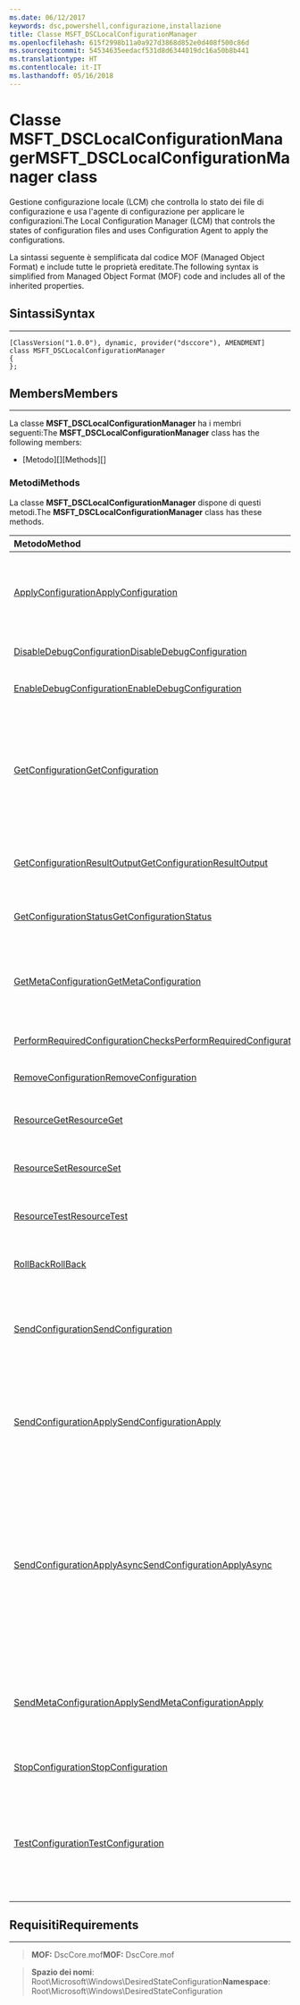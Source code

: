 ```yaml
---
ms.date: 06/12/2017
keywords: dsc,powershell,configurazione,installazione
title: Classe MSFT_DSCLocalConfigurationManager
ms.openlocfilehash: 615f2998b11a0a927d3868d852e0d408f500c86d
ms.sourcegitcommit: 54534635eedacf531d8d6344019dc16a50b8b441
ms.translationtype: HT
ms.contentlocale: it-IT
ms.lasthandoff: 05/16/2018
---
```

# <a name="msftdsclocalconfigurationmanager-class"></a><span data-ttu-id="5a141-103">Classe MSFT_DSCLocalConfigurationManager</span><span class="sxs-lookup"><span data-stu-id="5a141-103">MSFT_DSCLocalConfigurationManager class</span></span>

<span data-ttu-id="5a141-104">Gestione configurazione locale (LCM) che controlla lo stato dei file di configurazione e usa l'agente di configurazione per applicare le configurazioni.</span><span class="sxs-lookup"><span data-stu-id="5a141-104">The Local Configuration Manager (LCM) that controls the states of configuration files and uses Configuration Agent to apply the configurations.</span></span>

<span data-ttu-id="5a141-105">La sintassi seguente è semplificata dal codice MOF (Managed Object Format) e include tutte le proprietà ereditate.</span><span class="sxs-lookup"><span data-stu-id="5a141-105">The following syntax is simplified from Managed Object Format (MOF) code and includes all of the inherited properties.</span></span>

## <a name="syntax"></a><span data-ttu-id="5a141-106">Sintassi</span><span class="sxs-lookup"><span data-stu-id="5a141-106">Syntax</span></span>
------

``` syntax
[ClassVersion("1.0.0"), dynamic, provider("dsccore"), AMENDMENT]
class MSFT_DSCLocalConfigurationManager
{
};
```

## <a name="members"></a><span data-ttu-id="5a141-107">Members</span><span class="sxs-lookup"><span data-stu-id="5a141-107">Members</span></span>
-------

<span data-ttu-id="5a141-108">La classe **MSFT_DSCLocalConfigurationManager** ha i membri seguenti:</span><span class="sxs-lookup"><span data-stu-id="5a141-108">The **MSFT_DSCLocalConfigurationManager** class has the following members:</span></span>

-   <span data-ttu-id="5a141-109">[Metodo][]</span><span class="sxs-lookup"><span data-stu-id="5a141-109">[Methods][]</span></span>

### <a name="methods"></a><span data-ttu-id="5a141-110">Metodi</span><span class="sxs-lookup"><span data-stu-id="5a141-110">Methods</span></span>

<span data-ttu-id="5a141-111">La classe **MSFT_DSCLocalConfigurationManager** dispone di questi metodi.</span><span class="sxs-lookup"><span data-stu-id="5a141-111">The **MSFT_DSCLocalConfigurationManager** class has these methods.</span></span>

|<span data-ttu-id="5a141-112">Metodo</span><span class="sxs-lookup"><span data-stu-id="5a141-112">Method</span></span> |<span data-ttu-id="5a141-113">Description</span><span class="sxs-lookup"><span data-stu-id="5a141-113">Description</span></span> |
|:--- |:---|
| [<span data-ttu-id="5a141-114">ApplyConfiguration</span><span class="sxs-lookup"><span data-stu-id="5a141-114">ApplyConfiguration</span></span>](msft-dsclocalconfigurationmanager-applyconfiguration.md)| <span data-ttu-id="5a141-115">Usa l'agente di configurazione per applicare la configurazione in sospeso.</span><span class="sxs-lookup"><span data-stu-id="5a141-115">Uses the Configuration Agent to apply the configuration that is pending.</span></span>|
| [<span data-ttu-id="5a141-116">DisableDebugConfiguration</span><span class="sxs-lookup"><span data-stu-id="5a141-116">DisableDebugConfiguration</span></span>](msft-dsclocalconfigurationmanager-disabledebugconfiguration.md)| <span data-ttu-id="5a141-117">Disabilita il debug delle risorse DSC.</span><span class="sxs-lookup"><span data-stu-id="5a141-117">Disables DSC resource debugging.</span></span>|
| [<span data-ttu-id="5a141-118">EnableDebugConfiguration</span><span class="sxs-lookup"><span data-stu-id="5a141-118">EnableDebugConfiguration</span></span>](msft-dsclocalconfigurationmanager-enabledebugconfiguration.md)| <span data-ttu-id="5a141-119">Abilita il debug delle risorse DSC.</span><span class="sxs-lookup"><span data-stu-id="5a141-119">Enables DSC resource debugging.</span></span>|
| [<span data-ttu-id="5a141-120">GetConfiguration</span><span class="sxs-lookup"><span data-stu-id="5a141-120">GetConfiguration</span></span>](msft-dsclocalconfigurationmanager-getconfiguration.md)| <span data-ttu-id="5a141-121">Invia il documento di configurazione al nodo gestito e usa il metodo **Get** dell'agente di configurazione per applicare la configurazione.</span><span class="sxs-lookup"><span data-stu-id="5a141-121">Sends the configuration document to the managed node and uses the **Get** method of the Configuration Agent to apply the configuration.</span></span>|
| [<span data-ttu-id="5a141-122">GetConfigurationResultOutput</span><span class="sxs-lookup"><span data-stu-id="5a141-122">GetConfigurationResultOutput</span></span>](msft-dsclocalconfigurationmanager-getconfigurationresultoutput.md)| <span data-ttu-id="5a141-123">Ottiene l'output dell'agente di configurazione relativo a un processo specifico.</span><span class="sxs-lookup"><span data-stu-id="5a141-123">Gets the Configuration Agent output relating to a specific job.</span></span>|
| [<span data-ttu-id="5a141-124">GetConfigurationStatus</span><span class="sxs-lookup"><span data-stu-id="5a141-124">GetConfigurationStatus</span></span>](msft-dsclocalconfigurationmanager-getconfigurationstatus.md)| <span data-ttu-id="5a141-125">Ottenere la cronologia dello stato della configurazione.</span><span class="sxs-lookup"><span data-stu-id="5a141-125">Get the configuration status history.</span></span>|
| [<span data-ttu-id="5a141-126">GetMetaConfiguration</span><span class="sxs-lookup"><span data-stu-id="5a141-126">GetMetaConfiguration</span></span>](msft-dsclocalconfigurationmanager-getmetaconfiguration.md)| <span data-ttu-id="5a141-127">Ottiene le impostazioni di Gestione configurazione locale usate per controllare l'agente di configurazione.</span><span class="sxs-lookup"><span data-stu-id="5a141-127">Gets the LCM settings that are used to control Configuration Agent.</span></span>|
| [<span data-ttu-id="5a141-128">PerformRequiredConfigurationChecks</span><span class="sxs-lookup"><span data-stu-id="5a141-128">PerformRequiredConfigurationChecks</span></span>](msft-dsclocalconfigurationmanager-performrequiredconfigurationchecks.md)| <span data-ttu-id="5a141-129">Avvia una verifica di coerenza.</span><span class="sxs-lookup"><span data-stu-id="5a141-129">Starts the consistency check.</span></span>|
| [<span data-ttu-id="5a141-130">RemoveConfiguration</span><span class="sxs-lookup"><span data-stu-id="5a141-130">RemoveConfiguration</span></span>](msft-dsclocalconfigurationmanager-removeconfiguration.md)| <span data-ttu-id="5a141-131">Rimuove i file di configurazione.</span><span class="sxs-lookup"><span data-stu-id="5a141-131">Removes the configuration files.</span></span>|
| [<span data-ttu-id="5a141-132">ResourceGet</span><span class="sxs-lookup"><span data-stu-id="5a141-132">ResourceGet</span></span>](msft-dsclocalconfigurationmanager-resourceget.md)| <span data-ttu-id="5a141-133">Chiama direttamente il metodo di **Get** di una risorsa DSC.</span><span class="sxs-lookup"><span data-stu-id="5a141-133">Directly calls the **Get** method of a DSC resource.</span></span>|
| [<span data-ttu-id="5a141-134">ResourceSet</span><span class="sxs-lookup"><span data-stu-id="5a141-134">ResourceSet</span></span>](msft-dsclocalconfigurationmanager-resourceset.md)| <span data-ttu-id="5a141-135">Chiama direttamente il metodo di **Set** di una risorsa DSC.</span><span class="sxs-lookup"><span data-stu-id="5a141-135">Directly calls the **Set** method of a DSC resource.</span></span>|
| [<span data-ttu-id="5a141-136">ResourceTest</span><span class="sxs-lookup"><span data-stu-id="5a141-136">ResourceTest</span></span>](msft-dsclocalconfigurationmanager-resourcetest.md)| <span data-ttu-id="5a141-137">Chiama direttamente il metodo di **Test** di una risorsa DSC.</span><span class="sxs-lookup"><span data-stu-id="5a141-137">Directly calls the **Test** method of a DSC resource.</span></span>|
| [<span data-ttu-id="5a141-138">RollBack</span><span class="sxs-lookup"><span data-stu-id="5a141-138">RollBack</span></span>](msft-dsclocalconfigurationmanager-rollback.md)| <span data-ttu-id="5a141-139">Esegue il rollback di una configurazione precedente.</span><span class="sxs-lookup"><span data-stu-id="5a141-139">Rolls back to a previous configuration.</span></span>|
| [<span data-ttu-id="5a141-140">SendConfiguration</span><span class="sxs-lookup"><span data-stu-id="5a141-140">SendConfiguration</span></span>](msft-dsclocalconfigurationmanager-sendconfiguration.md)| <span data-ttu-id="5a141-141">Invia il documento di configurazione al nodo gestito e lo salva come modifica in sospeso.</span><span class="sxs-lookup"><span data-stu-id="5a141-141">Sends the configuration document to the managed node and saves it as a pending change.</span></span>|
| [<span data-ttu-id="5a141-142">SendConfigurationApply</span><span class="sxs-lookup"><span data-stu-id="5a141-142">SendConfigurationApply</span></span>](msft-dsclocalconfigurationmanager-sendconfigurationapply.md)| <span data-ttu-id="5a141-143">Invia il documento di configurazione al nodo gestito e usa l'agente di configurazione per applicare la configurazione.</span><span class="sxs-lookup"><span data-stu-id="5a141-143">Sends the configuration document to the managed node and uses the Configuration Agent to apply the configuration.</span></span>|
| [<span data-ttu-id="5a141-144">SendConfigurationApplyAsync</span><span class="sxs-lookup"><span data-stu-id="5a141-144">SendConfigurationApplyAsync</span></span>](msft-dsclocalconfigurationmanager-sendconfigurationapplyasync.md)| <span data-ttu-id="5a141-145">Inviare il documento di configurazione per il nodo gestito e iniziare a usare l'agente di configurazione per applicare la configurazione.</span><span class="sxs-lookup"><span data-stu-id="5a141-145">Send the configuration document to the managed node and start using the Configuration Agent to apply the configuration.</span></span> <span data-ttu-id="5a141-146">Usare GetConfigurationResultOutput per recuperare l'output dei risultati.</span><span class="sxs-lookup"><span data-stu-id="5a141-146">Use GetConfigurationResultOutput to retrieve result output.</span></span>|
| [<span data-ttu-id="5a141-147">SendMetaConfigurationApply</span><span class="sxs-lookup"><span data-stu-id="5a141-147">SendMetaConfigurationApply</span></span>](msft-dsclocalconfigurationmanager-sendmetaconfigurationapply.md)| <span data-ttu-id="5a141-148">Configura le impostazioni di Gestione configurazione locale usate per controllare l'agente di configurazione.</span><span class="sxs-lookup"><span data-stu-id="5a141-148">Sets the LCM settings that are used to control the Configuration Agent.</span></span>|
| [<span data-ttu-id="5a141-149">StopConfiguration</span><span class="sxs-lookup"><span data-stu-id="5a141-149">StopConfiguration</span></span>](msft-dsclocalconfigurationmanager-stopconfiguration.md)| <span data-ttu-id="5a141-150">Arresta la configurazione in corso.</span><span class="sxs-lookup"><span data-stu-id="5a141-150">Stops the configuration that is in progress.</span></span>|
| [<span data-ttu-id="5a141-151">TestConfiguration</span><span class="sxs-lookup"><span data-stu-id="5a141-151">TestConfiguration</span></span>](msft-dsclocalconfigurationmanager-testconfiguration.md)| <span data-ttu-id="5a141-152">Consente di inviare il documento di configurazione al nodo gestito e verificare la configurazione corrente sulla base del documento.</span><span class="sxs-lookup"><span data-stu-id="5a141-152">Sends the configuration document to the managed node and verifies the current configuration against the document.</span></span>|





## <a name="requirements"></a><span data-ttu-id="5a141-153">Requisiti</span><span class="sxs-lookup"><span data-stu-id="5a141-153">Requirements</span></span>
------------
><span data-ttu-id="5a141-154">**MOF:** DscCore.mof</span><span class="sxs-lookup"><span data-stu-id="5a141-154">**MOF:** DscCore.mof</span></span>

><span data-ttu-id="5a141-155">**Spazio dei nomi**: Root\Microsoft\Windows\DesiredStateConfiguration</span><span class="sxs-lookup"><span data-stu-id="5a141-155">**Namespace**: Root\Microsoft\Windows\DesiredStateConfiguration</span></span>